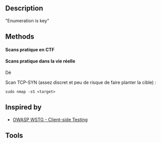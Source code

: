 
## Description

"Enumeration is key"

## Methods

#### Scans pratique en CTF



#### Scans pratique dans la vie réelle 

Dé

Scan TCP-SYN (assez discret et peu de risque de faire planter la cible) : 
```
sudo nmap -sS <target>
```

## Inspired by

- [OWASP WSTG - Client-side Testing](https://owasp.org/www-project-web-security-testing-guide/latest/4-Web_Application_Security_Testing/11-Client-side_Testing/)

## Tools
